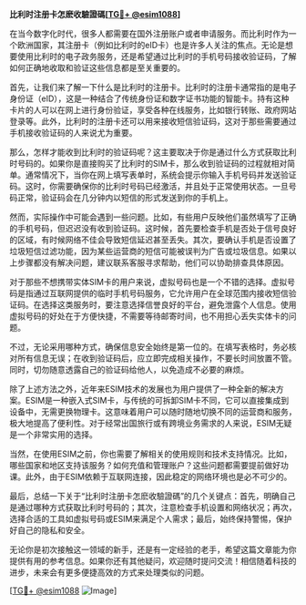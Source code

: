 **比利时注册卡怎麽收驗證碼[[TG💪+ @esim1088](https://t.me/s/esim1088)]**

在当今数字化时代，很多人都需要在国外注册账户或者申请服务。而比利时作为一个欧洲国家，其注册卡（例如比利时的eID卡）也是许多人关注的焦点。无论是想要使用比利时的电子政务服务，还是希望通过比利时的手机号码接收验证码，了解如何正确地收取和验证这些信息都是至关重要的。

首先，让我们来了解一下什么是比利时的注册卡。比利时的注册卡通常指的是电子身份证（eID），这是一种结合了传统身份证和数字证书功能的智能卡。持有这种卡片的人可以在网上进行身份验证，享受各种在线服务，比如银行转账、政府网站登录等。此外，比利时的注册卡还可以用来接收短信验证码，这对于那些需要通过手机接收验证码的人来说尤为重要。

那么，怎样才能收到比利时的验证码呢？这主要取决于你是通过什么方式获取比利时号码的。如果你是直接购买了比利时的SIM卡，那么收到验证码的过程就相对简单。通常情况下，当你在网上填写表单时，系统会提示你输入手机号码并发送验证码。这时，你需要确保你的比利时号码已经激活，并且处于正常使用状态。一旦号码正常，验证码会在几分钟内以短信的形式发送到你的手机上。

然而，实际操作中可能会遇到一些问题。比如，有些用户反映他们虽然填写了正确的手机号码，但迟迟没有收到验证码。这时候，首先要检查手机是否处于信号良好的区域，有时候网络不佳会导致短信延迟甚至丢失。其次，要确认手机是否设置了垃圾短信过滤功能，因为某些运营商的短信可能被误判为广告或垃圾信息。如果以上步骤都没有解决问题，建议联系客服寻求帮助，他们可以协助排查具体原因。

对于那些不想携带实体SIM卡的用户来说，虚拟号码也是一个不错的选择。虚拟号码是指通过互联网提供的临时手机号码服务，它允许用户在全球范围内接收短信验证码。在选择这类服务时，要注意选择信誉良好的平台，避免泄露个人信息。使用虚拟号码的好处在于方便快捷，不需要等待邮寄时间，也不用担心丢失实体卡的问题。

不过，无论采用哪种方式，确保信息安全始终是第一位的。在填写表格时，务必核对所有信息无误；在收到验证码后，应立即完成相关操作，不要长时间放置不管。同时，切勿随意透露自己的验证码给他人，以免造成不必要的麻烦。

除了上述方法之外，近年来ESIM技术的发展也为用户提供了一种全新的解决方案。ESIM是一种嵌入式SIM卡，与传统的可拆卸SIM卡不同，它可以直接集成到设备中，无需更换物理卡。这意味着用户可以随时随地切换不同的运营商和服务，极大地提高了便利性。对于经常出国旅行或有跨境业务需求的人来说，ESIM无疑是一个非常实用的选择。

当然，在使用ESIM之前，你也需要了解相关的使用规则和技术支持情况。比如，哪些国家和地区支持该服务？如何充值和管理账户？这些问题都需要提前做好功课。此外，由于ESIM依赖于互联网连接，因此稳定的网络环境也是必不可少的。

最后，总结一下关于“比利时注册卡怎麽收驗證碼”的几个关键点：首先，明确自己是通过哪种方式获取比利时号码的；其次，注意检查手机设置和网络状况；再次，选择合适的工具如虚拟号码或ESIM来满足个人需求；最后，始终保持警惕，保护好自己的隐私和安全。

无论你是初次接触这一领域的新手，还是有一定经验的老手，希望这篇文章能为你提供有用的参考信息。如果你还有其他疑问，欢迎随时提问交流！相信随着科技的进步，未来会有更多便捷高效的方式来处理类似的问题。

[[TG💪+ @esim1088](https://t.me/s/esim1088) ![Image](https://i.postimg.cc/4NQfJmqS/Snipaste-2025-05-13-00-14-12.png)]